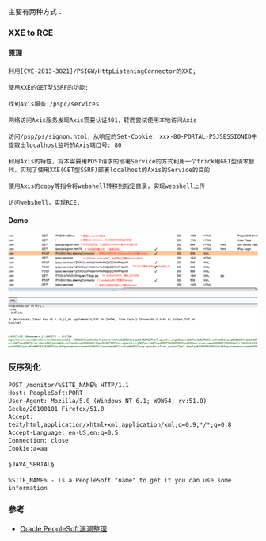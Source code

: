 主要有两种方式：
### XXE to RCE
#### 原理
```
利用[CVE-2013-3821]/PSIGW/HttpListeningConnector的XXE;

使用XXE的GET型SSRF的功能;

找到Axis服务:/pspc/services

网络访问Axis服务发现Axis需要认证401，转而尝试使用本地访问Axis

访问/psp/ps/signon.html，从响应的Set-Cookie: xxx-80-PORTAL-PSJSESSIONID中提取出localhost监听的Axis端口号: 80

利用Axis的特性，将本需要用POST请求的部署Service的方式利用一个trick用GET型请求替代，实现了使用XXE(GET型SSRF)部署localhost的Axis的Service的目的

使用Axis的copy等指令将webshell转移到指定目录，实现webshell上传

访问webshell，实现RCE.
```

#### Demo
![](imgs/1613977109935_2.jpg)

### 反序列化
```http
POST /monitor/%SITE_NAME% HTTP/1.1
Host: PeopleSoft:PORT
User-Agent: Mozilla/5.0 (Windows NT 6.1; WOW64; rv:51.0)
Gecko/20100101 Firefox/51.0
Accept: text/html,application/xhtml+xml,application/xml;q=0.9,*/*;q=0.8
Accept-Language: en-US,en;q=0.5
Connection: close
Cookie:a=aa

§JAVA_SERIAL§

%SITE_NAME% - is a PeopleSoft "name" to get it you can use some information
```

### 参考
- [Oracle PeopleSoft漏洞整理](https://mp.weixin.qq.com/s/VfLmgSrry28hx9xrunpp7A)
